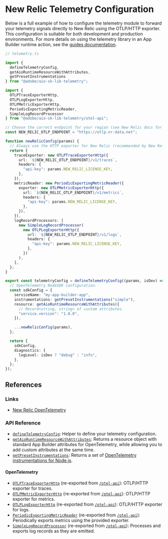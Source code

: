 # New Relic Telemetry Configuration

Below is a full example of how to configure the telemetry module to forward your telemetry signals directly to New Relic using the OTLP/HTTP exporter. This configuration is suitable for both development and production environments. For more details on using the telemetry library in an App Builder runtime action, see the [guides documentation](../../guides).

```ts
// telemetry.ts

import {
  defineTelemetryConfig,
  getAioRuntimeResourceWithAttributes,
  getPresetInstrumentations
} from "@adobe/aio-sk-lib-telemetry";

import {
  OTLPTraceExporterHttp,
  OTLPLogExporterHttp,
  OTLPMetricExporterHttp,
  PeriodicExportingMetricReader,
  SimpleLogRecordProcessor
} from "@adobe/aio-sk-lib-telemetry/otel-api";

// Choose the correct endpoint for your region (see New Relic docs for EU/FedRAMP endpoints)
const NEW_RELIC_OTLP_ENDPOINT = "https://otlp.nr-data.net";

function newRelicConfig(params) {
  // Always use the HTTP exporter for New Relic (recommended by New Relic docs)
  return {
    traceExporter: new OTLPTraceExporterHttp({
      url: `${NEW_RELIC_OTLP_ENDPOINT}/v1/traces`,
      headers: {
        "api-key": params.NEW_RELIC_LICENSE_KEY,
      },
    }),
    metricReader: new PeriodicExportingMetricReader({
      exporter: new OTLPMetricExporterHttp({
        url: `${NEW_RELIC_OTLP_ENDPOINT}/v1/metrics`,
        headers: {
          "api-key": params.NEW_RELIC_LICENSE_KEY,
        },
      }),
    }),
    logRecordProcessors: [
      new SimpleLogRecordProcessor(
        new OTLPLogExporterHttp({
          url: `${NEW_RELIC_OTLP_ENDPOINT}/v1/logs`,
          headers: {
            "api-key": params.NEW_RELIC_LICENSE_KEY,
          },
        })
      ),
    ],
  };
}

export const telemetryConfig = defineTelemetryConfig((params, isDev) => {
  // OpenTelemetry NodeSDK configuration.
  const sdkConfig = {
    serviceName: "my-app-builder-app",
    instrumentations: getPresetInstrumentations("simple"),
    resource: getAioRuntimeResourceWithAttributes({
      // Record<string, string> of custom attributes.
      "service.version": "1.0.0",
    }),

    ...newRelicConfig(params),
  };

  return {
    sdkConfig,
    diagnostics: {
      logLevel: isDev ? "debug" : "info",
    },
  };
});
```

## References

### Links
- [New Relic OpenTelemetry](https://docs.newrelic.com/docs/opentelemetry/best-practices/opentelemetry-otlp/opentelemetry-otlp-new-relic/)

### API Reference
- [`defineTelemetryConfig`](../../api-reference/functions/defineTelemetryConfig.md): Helper to define your telemetry configuration.
- [`getAioRuntimeResourceWithAttributes`](../../api-reference/functions/getAioRuntimeResourceWithAttributes.md): Returns a resource object with standard App Builder attributes for OpenTelemetry, while allowing you to add custom attributes at the same time.
- [`getPresetInstrumentations`](../../api-reference/functions/getPresetInstrumentations.md): Returns a set of [OpenTelemetry instrumentations for Node.js](https://www.npmjs.com/package/@opentelemetry/auto-instrumentations-node).

#### OpenTelemetry
- [`OTLPTraceExporterHttp`](https://github.com/open-telemetry/opentelemetry-js/blob/5736c498426cacaebf53ef89b2835e61be1cee98/experimental/packages/exporter-trace-otlp-http/src/platform/node/OTLPTraceExporter.ts) (re-exported from [`/otel-api`](../../api-reference/README.md#opentelemetry-api)): OTLP/HTTP exporter for traces.
- [`OTLPMetricExporterHttp`](https://github.com/open-telemetry/opentelemetry-js/blob/5736c498426cacaebf53ef89b2835e61be1cee98/experimental/packages/opentelemetry-exporter-metrics-otlp-http/src/platform/node/OTLPMetricExporter.ts) (re-exported from [`/otel-api`](../../api-reference/README.md#opentelemetry-api)): OTLP/HTTP exporter for metrics.
- [`OTLPLogExporterHttp`](https://github.com/open-telemetry/opentelemetry-js/blob/5736c498426cacaebf53ef89b2835e61be1cee98/experimental/packages/exporter-logs-otlp-http/src/platform/node/OTLPLogExporter.ts) (re-exported from [`/otel-api`](../../api-reference/README.md#opentelemetry-api)): OTLP/HTTP exporter for logs.
- [`PeriodicExportingMetricReader`](https://github.com/open-telemetry/opentelemetry-js/blob/5736c498426cacaebf53ef89b2835e61be1cee98/packages/sdk-metrics/src/export/PeriodicExportingMetricReader.ts) (re-exported from [`/otel-api`](../../api-reference/README.md#opentelemetry-api)): Periodically exports metrics using the provided exporter.
- [`SimpleLogRecordProcessor`](https://github.com/open-telemetry/opentelemetry-js/blob/5736c498426cacaebf53ef89b2835e61be1cee98/experimental/packages/sdk-logs/src/export/SimpleLogRecordProcessor.ts) (re-exported from [`/otel-api`](../../api-reference/README.md#opentelemetry-api)): Processes and exports log records as they are emitted.
